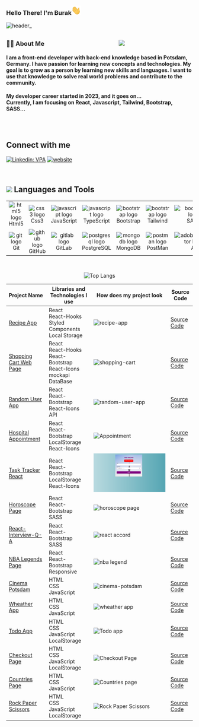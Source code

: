 <h3> Hello There! I'm Burak<img src="https://raw.githubusercontent.com/ABSphreak/ABSphreak/master/gifs/Hi.gif" height="25px"></h3>

![header_](https://github.com/karamanburak/karamanburak/assets/150926922/c37b227b-cf5d-4a92-8f6b-b18827693fa9)


## <img align="right"  src="https://github.com/karamanburak/karamanburak/assets/150926922/0ea6c02a-a1c8-44f6-b0ef-929d696ddb30" width='200'/>


 ### 👨‍💻 About Me

#### I am a front-end developer with back-end knowledge based in Potsdam, Germany. I have passion for learning new concepts and technologies. My goal is to grow as a person by learning new skills and languages. I want to use that knowledge to solve real world problems and contribute to the community.

**My developer career started in 2023, and it goes on...**
<br>
**Currently, I am focusing on React, Javascript, Tailwind, Bootstrap, SASS...**

<br></br>

## Connect with me

[![Linkedin: VPA](https://img.shields.io/badge/linkedin-%230077B5.svg?&style=for-the-badge&logo=linkedin&logoColor=white)](https://www.linkedin.com/in/karamanburak/)
[![website](https://img.shields.io/badge/gmail-f1f2f6.svg?&style=for-the-badge&logo=gmail&logoColor=red)](mailto:karaman.buraak@gmail.com)

</br>



## <img src="https://media2.giphy.com/media/QssGEmpkyEOhBCb7e1/giphy.gif?cid=ecf05e47a0n3gi1bfqntqmob8g9aid1oyj2wr3ds3mg700bl&rid=giphy.gif" width ="25"><b> Languages and Tools</b>
<table align="center">
<div align="left" >
 <tr>
    <td align="center" width="96">
    <img src="https://skillicons.dev/icons?i=html" width="65" height="50" alt="html5 logo"  />
    <br> Html5
    </td>
    <td align="center" width="96">
    <img src="https://skillicons.dev/icons?i=css"width="65" height="50" alt="css3 logo"  />
    <br> Css3
    </td>
    <td align="center" width="96">
    <img src="https://skillicons.dev/icons?i=js" width="65" height="50" alt="javascript logo"  />
    <br> JavaScript
    </td>
    <td align="center" width="96">
    <img src="https://skillicons.dev/icons?i=ts" width="65" height="50" alt="javascript logo"  />
    <br> TypeScript
    </td>
    <td align="center" width="96">
    <img src="https://skillicons.dev/icons?i=bootstrap" width="65" height="50" alt="bootstrap logo"  />
    <br> Bootstrap
    </td>
    </td>
    <td align="center" width="96">
    <img src="https://skillicons.dev/icons?i=tailwind" width="65" height="50" alt="bootstrap logo"  />
    <br> Tailwind
    </td>
    <td align="center" width="96">
    <img src="https://skillicons.dev/icons?i=sass" width="65" height="50" alt="bootstrap logo"  />
    <br> SASS
    </td>
    <td align="center" width="96">
    <img src="https://skillicons.dev/icons?i=react" width="65" height="50" alt="react logo"  />
    <br> React
    </td>
    <td align="center" width="96">
    <img src="https://skillicons.dev/icons?i=redux" width="65" height="50" alt="redux logo"  />
    <br> Redux
    </td>
    <td align="center" width="96">
    <img src="https://skillicons.dev/icons?i=firebase"width="65" height="50" alt="firebase logo"  />
    <br> FireBase
    </td>
    <td align="center" width="96">
    <img src="https://skillicons.dev/icons?i=jquery"  width="65" height="50" alt="jquery logo"  />
    <br> JQuery
    </td>
 </tr>
 <tr>
    <td align="center" width="96">
    <img src="https://skillicons.dev/icons?i=git" width="65" height="50" alt="git logo"  />
    <br> Git
    </td>
    <td align="center" width="96">
    <img src="https://skillicons.dev/icons?i=github" width="65" height="50" alt="github logo"  />
    <br> GitHub
    </td>
    <td align="center" width="96">
    <img src="https://skillicons.dev/icons?i=gitlab" width="65" height="50" alt="gitlab logo"  />
    <br> GitLab
    </td>
    <td align="center" width="96">
    <img src="https://skillicons.dev/icons?i=postgres"  width="65" height="50" alt="postgresql logo"  />
    <br> PostgreSQL
    </td>  
    <td align="center" width="96">
    <img src="https://skillicons.dev/icons?i=mongodb"  width="65" height="50" alt="mongodb logo"  />
    <br> MongoDB
    </td>
    <td align="center" width="96">
    <img src="https://skillicons.dev/icons?i=postman"  width="65" height="50" alt="postman logo"  />
    <br> PostMan
    </td>
    <td align="center" width="96">
    <img src="https://skillicons.dev/icons?i=ai"  width="65" height="50" alt="adobeillustrator logo"  />
    <br> Ai
    </td>
    <td align="center" width="96">
    <img src="https://skillicons.dev/icons?i=figma"  width="65" height="50" alt="figma logo"  />
    <br> Figma
    <td align="center" width="96"> 
    <img src="https://skillicons.dev/icons?i=nodejs"  width="65" height="50" alt="nodejs logo"  />
    <br> NodeJs
    </td>
    <td align="center" width="96"> 
    <img src="https://cdn.simpleicons.org/npm/CB3837"  width="65" height="50" alt="npm logo"  />
    <br> Npm
    </td>
    <td align="center" width="96">
    <img src="https://skillicons.dev/icons?i=visualstudio"  width="65" height="50" alt="visualstudio logo"  />
    <br> VsCode
    </td>
 </tr>
</div>
</table>
<br>
</div>


<div align="center">

![Top Langs](https://github-readme-stats.vercel.app/api/top-langs/?username=karamanburak&hide_progress=false&title_color=fff&icon_color=f9f9f9&text_color=9f9f9f&bg_color=151515)

</div>

  Project Name            |Libraries and Technologies I use     |How does my project look |Source Code
:-------------------------|-------------------------------------|-------------------------|------------------
[Recipe App](https://recipe-app-gamma-livid.vercel.app/)| React <br> React-Hooks <br> Styled Components <br> Local Storage |![recipe-app](https://github.com/karamanburak/karamanburak/assets/150926922/971ba04b-a0d5-4013-85a8-0382b74273e1)|[Source Code](https://github.com/karamanburak/recipe-app)
[Shopping Cart Web Page](https://shopping-cart-react-mockapi.vercel.app/)| React <br> React-Hooks <br> React-Bootstrap <br> React-Icons <br> mockapi <br> DataBase  |![shopping-cart](https://github.com/karamanburak/karamanburak/assets/150926922/88761e00-78e7-44ed-9b4f-04755afe1d47)|[Source Code](https://github.com/karamanburak/Shopping-Cart-React)
[Random User App](https://random-user-generator-app.netlify.app/)| React <br> React-Bootstrap <br> React-Icons <br> API |![random-user-app](https://github.com/karamanburak/karamanburak/assets/150926922/df9536ec-4641-4c54-b712-c9b6c9a78c0c)|[Source Code](https://github.com/karamanburak/Random-User-Generator-App)
[Hospital Appointment](https://hospital-appointment-page.netlify.app/)| React <br> React-Bootstrap <br> LocalStorage <br> React-Icons |![Appointment](https://github.com/karamanburak/karamanburak/assets/150926922/a946dd38-2910-4b37-b3cc-6c946a341924)|[Source Code](https://github.com/karamanburak/Hospital-Appointment-React)
[Task Tracker React](https://task-tracker-w-react.netlify.app/)| React <br> React-Bootstrap <br> LocalStorage <br> React-Icons |![Task Tracker](https://raw.githubusercontent.com/karamanburak/Task-Tracker-React/main/src/components/helper/task-tracker.gif)|[Source Code](https://github.com/karamanburak/Task-Tracker-React)
[Horoscope Page](https://horoscope-page-app.netlify.app/)| React <br> React-Bootstrap <br> SASS |![horoscope page](https://github.com/karamanburak/karamanburak/assets/150926922/b79daf90-1d23-49ca-9a6b-84aa2383fd51)|[Source Code](https://github.com/karamanburak/Horoscope-Page)
[React-Interview-Q-A](https://react-interview-questions-page.netlify.app/)| React <br> React-Bootstrap <br> SASS |![react accord](https://github.com/karamanburak/karamanburak/assets/150926922/d1699375-1572-49bf-80ca-e3783f354021)|[Source Code](https://github.com/karamanburak/React-Interview-Q-A)
[NBA Legends Page](https://hall-of-fame-legends-app.netlify.app/)| React <br> React-Bootstrap <br> Responsive |![nba legend](https://github.com/karamanburak/karamanburak/assets/150926922/f5508fbf-78e3-4675-bb4f-8457748fba9c)|[Source Code](https://github.com/karamanburak/Nba-Legends-Page)
[Cinema Potsdam](https://cinema-potsdam-page.netlify.app/)| HTML <br> CSS <br> JavaScript |![cinema-potsdam](https://github.com/karamanburak/karamanburak/assets/150926922/30fe8805-1ece-4810-9c27-8a82356c2094)|[Source Code](https://github.com/karamanburak/Cinema-Potsdam)
[Wheather App](https://karamanburak.github.io/Wheather-App/)| HTML <br> CSS <br> JavaScript |![wheather app](https://github.com/karamanburak/karamanburak/assets/150926922/43b5a08d-f82a-4a9f-8ddb-a8e2100efef1)|[Source Code](https://github.com/karamanburak/Wheather-App?tab=readme-ov-file)
[Todo App](https://github.com/karamanburak/ToDo-App)| HTML <br> CSS <br> JavaScript <br> LocalStorage |![Todo app](https://github.com/karamanburak/karamanburak/assets/150926922/1a3cbd5b-3160-4303-9b7c-7baa58a4bf6a)|[Source Code](https://github.com/karamanburak/ToDo-App)
[Checkout Page](https://github.com/karamanburak/Checkout-Page)| HTML <br> CSS <br> JavaScript <br> LocalStorage |![Checkout Page](https://github.com/karamanburak/karamanburak/assets/150926922/535afe8e-57a8-46fa-bebd-40bde32b425b)|[Source Code](https://github.com/karamanburak/Checkout-Page)
[Countries Page](https://github.com/karamanburak/Checkout-Page)| HTML <br> CSS <br> JavaScript |![Countries page](https://github.com/karamanburak/karamanburak/assets/150926922/5fa9803f-ed0f-47d6-bd8b-d5d0b15a4775)|[Source Code](https://github.com/karamanburak/Countries-App)
[Rock Paper Scissors](https://karamanburak.github.io/Rock-Paper-Scissors/)| HTML <br> CSS <br> JavaScript <br> LocalStorage |![Rock Paper Scissors](https://github.com/karamanburak/karamanburak/assets/150926922/5ea77a4a-09de-4beb-8c3c-829a6fdb57c8)|[Source Code](https://github.com/karamanburak/Rock-Paper-Scissors)
